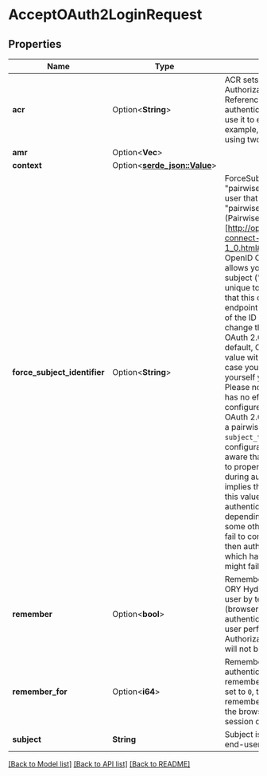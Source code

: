 # AcceptOAuth2LoginRequest

## Properties

Name | Type | Description | Notes
------------ | ------------- | ------------- | -------------
**acr** | Option<**String**> | ACR sets the Authentication AuthorizationContext Class Reference value for this authentication session. You can use it to express that, for example, a user authenticated using two factor authentication. | [optional]
**amr** | Option<**Vec<String>**> |  | [optional]
**context** | Option<[**serde_json::Value**](.md)> |  | [optional]
**force_subject_identifier** | Option<**String**> | ForceSubjectIdentifier forces the \"pairwise\" user ID of the end-user that authenticated. The \"pairwise\" user ID refers to the (Pairwise Identifier Algorithm)[http://openid.net/specs/openid-connect-core-1_0.html#PairwiseAlg] of the OpenID Connect specification. It allows you to set an obfuscated subject (\"user\") identifier that is unique to the client.  Please note that this changes the user ID on endpoint /userinfo and sub claim of the ID Token. It does not change the sub claim in the OAuth 2.0 Introspection.  Per default, ORY Hydra handles this value with its own algorithm. In case you want to set this yourself you can use this field. Please note that setting this field has no effect if `pairwise` is not configured in ORY Hydra or the OAuth 2.0 Client does not expect a pairwise identifier (set via `subject_type` key in the client's configuration).  Please also be aware that ORY Hydra is unable to properly compute this value during authentication. This implies that you have to compute this value on every authentication process (probably depending on the client ID or some other unique value).  If you fail to compute the proper value, then authentication processes which have id_token_hint set might fail. | [optional]
**remember** | Option<**bool**> | Remember, if set to true, tells ORY Hydra to remember this user by telling the user agent (browser) to store a cookie with authentication data. If the same user performs another OAuth 2.0 Authorization Request, he/she will not be asked to log in again. | [optional]
**remember_for** | Option<**i64**> | RememberFor sets how long the authentication should be remembered for in seconds. If set to `0`, the authorization will be remembered for the duration of the browser session (using a session cookie). | [optional]
**subject** | **String** | Subject is the user ID of the end-user that authenticated. | 

[[Back to Model list]](../README.md#documentation-for-models) [[Back to API list]](../README.md#documentation-for-api-endpoints) [[Back to README]](../README.md)


